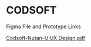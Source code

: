 # CODSOFT

Figma File and Prototype Links 

[Codsoft-Nutan-UIUX Design.pdf](https://github.com/nutansainandam/CODSOFT/files/15442735/Codsoft-Nutan-UIUX.Design.pdf)
